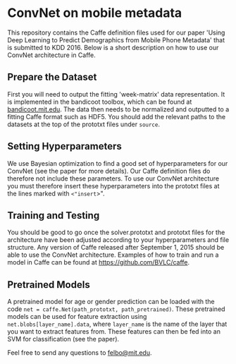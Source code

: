 
ConvNet on mobile metadata
=====================================
This repository contains the Caffe definition files used for our paper 'Using Deep Learning to Predict Demographics from Mobile Phone Metadata' that is submitted to KDD 2016. Below is a short description on how to use our ConvNet architecture in Caffe.

Prepare the Dataset
-------------------
First you will need to output the fitting 'week-matrix' data representation. It is implemented in the bandicoot toolbox, which can be found at [bandicoot.mit.edu](bandicoot.mit.edu). The data then needs to be normalized and outputted to a fitting Caffe format such as HDF5. You should add the relevant paths to the datasets at the top of the prototxt files under `source`.

Setting Hyperparameters
-------------------
We use Bayesian optimization to find a good set of hyperparameters for our ConvNet (see the paper for more details). Our Caffe definition files do therefore not include these parameters. To use our ConvNet architecture you must therefore insert these hyperparameters into the prototxt files at the lines marked with `<"insert`>".

Training and Testing
--------------------------------------
You should be good to go once the solver.prototxt and prototxt files for the architecture have been adjusted according to your hyperparameters and file structure. Any version of Caffe released after September 1, 2015 should be able to use the ConvNet architecture. Examples of how to train and run a model in Caffe can be found at https://github.com/BVLC/caffe.

Pretrained Models
--------------------------------------
A pretrained model for age or gender prediction can be loaded with the code `net = caffe.Net(path_prototxt, path_pretrained)`. These pretrained models can be used for feature extraction using `net.blobs[layer_name].data`, where `layer_name` is the name of the layer that you want to extract features from. These features can then be fed into an SVM for classification (see the paper).

Feel free to send any questions to felbo@mit.edu.
